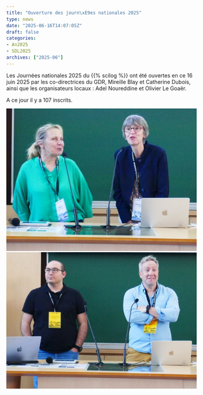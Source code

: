```yaml
---
title: "Ouverture des journ\xE9es nationales 2025"
type: news
date: "2025-06-16T14:07:05Z"
draft: false
categories:
- An2025
- SDL2025
archives: ["2025-06"]
---
```


Les Journées nationales 2025 du {{% scilog %}} ont été ouvertes en ce 16 juin 2025 par les co-directrices du GDR, Mireille Blay et Catherine Dubois, ainsi que les organisateurs locaux : Adel Noureddine et Olivier Le Goaër.

A ce jour il y a 107 inscrits.

<img src="/assets/jpg/GPL25_ouverture1.jpg" alt="GPL25_ouverture1"/>
<img src="/assets/jpg/GPL65_Ouverture2.jpg" alt="GPL65_Ouverture2"/>
